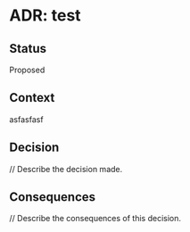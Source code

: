 # ADR: test

## Status
Proposed

## Context
asfasfasf

## Decision
// Describe the decision made.

## Consequences
// Describe the consequences of this decision.